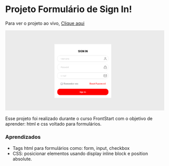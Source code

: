 # Projeto Formulário de Sign In!

Para ver o projeto ao vivo, [Clique aqui](https://martinsevandro.github.io/formstest/)

![Projeto preview](https://raw.githubusercontent.com/martinsevandro/formstest/master/assets/project-preview.png)

Esse projeto foi realizado durante o curso FrontStart com o objetivo de aprender: html e css voltado para formulários.


### Aprendizados
- Tags html para formulários como: form, input, checkbox
- CSS: posicionar elementos usando display inline block e position absolute.
 
